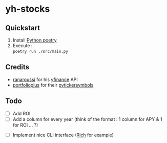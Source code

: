 # yh-stocks
## Quickstart
1. Install [Python poetry](https://python-poetry.org/docs/)
2. Execute : <br>
`poetry run ./src/main.py`

## Credits
* [ranaroussi](https://github.com/ranaroussi) for his [yfinance](https://github.com/ranaroussi/yfinance) API
* [portfolioplus](https://github.com/portfolioplus) for their [pytickersymbols](https://github.com/portfolioplus/pytickersymbols)

## Todo
* [ ] Add ROI
* [ ] Add a column for every year (think of the format : 1 column for APY & 1 for ROI ... ?)
- [ ] Implement nice CLI interface ([Rich](https://github.com/Textualize/rich) for example)